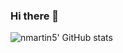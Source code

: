 ### Hi there 👋
<!--
**nmartin5/nmartin5** is a ✨ _special_ ✨ repository because its `README.md` (this file) appears on your GitHub profile.

Here are some ideas to get you started:

- 🔭 I’m currently working on ...
- 🌱 I’m currently learning ...
- 👯 I’m looking to collaborate on ...
- 🤔 I’m looking for help with ...
- 💬 Ask me about ...
- 📫 How to reach me: ...
- 😄 Pronouns: ...
- ⚡ Fun fact: ...
-->

<img align="left" alt="nmartin5' GitHub stats" src="https://github-readme-stats.vercel.app/api?username=nmartin5&show_icons=true&theme=city_lights&count_private=true" />
